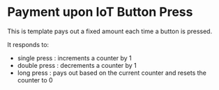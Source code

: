 # Payment upon IoT Button Press

This is template pays out a fixed amount each time a button is pressed.

It responds to:
- single press : increments a counter by 1
- double press : decrements a counter by 1
- long press : pays out based on the current counter and resets the counter to 0
